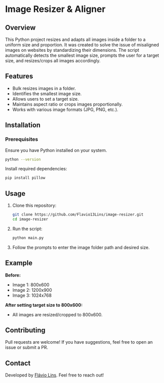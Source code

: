 # Image Resizer & Aligner

## Overview

This Python project resizes and adapts all images inside a folder to a uniform size and proportion. It was created to solve the issue of misaligned images on websites by standardizing their dimensions. The script automatically detects the smallest image size, prompts the user for a target size, and resizes/crops all images accordingly.

## Features

- Bulk resizes images in a folder.
- Identifies the smallest image size.
- Allows users to set a target size.
- Maintains aspect ratio or crops images proportionally.
- Works with various image formats (JPG, PNG, etc.).

## Installation

### Prerequisites

Ensure you have Python installed on your system.

```sh
python --version
```

Install required dependencies:

```sh
pip install pillow
```

## Usage

1. Clone this repository:
   ```sh
   git clone https://github.com/Flavio13Lins/image-resizer.git
   cd image-resizer
   ```
2. Run the script:
   ```sh
   python main.py
   ```
3. Follow the prompts to enter the image folder path and desired size.

## Example

**Before:**

- Image 1: 800x600
- Image 2: 1200x900
- Image 3: 1024x768

**After setting target size to 800x600:**

- All images are resized/cropped to 800x600.

## Contributing

Pull requests are welcome! If you have suggestions, feel free to open an issue or submit a PR.

## Contact

Developed by [Flávio Lins](https://www.linkedin.com/in/flaviolins/). Feel free to reach out!
